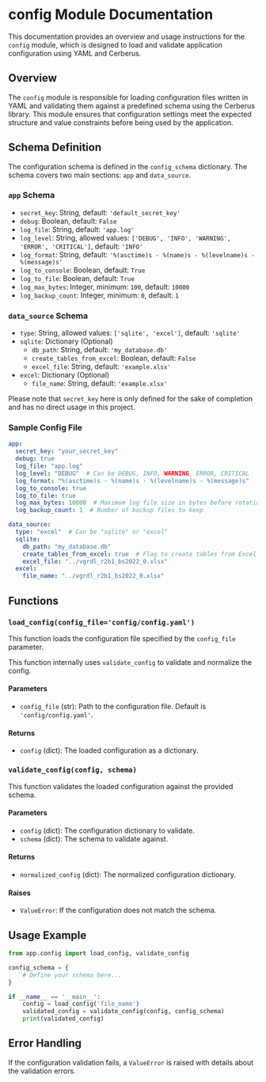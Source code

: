 # config Module Documentation

This documentation provides an overview and usage instructions for the `config` module, which is designed to load and
validate application configuration using YAML and Cerberus.

## Overview

The `config` module is responsible for loading configuration files written in YAML and validating them against a
predefined schema using the Cerberus library. This module ensures that configuration settings meet the expected
structure and value constraints before being used by the application.

## Schema Definition

The configuration schema is defined in the `config_schema` dictionary. The schema covers two main sections: `app`
and `data_source`.

### `app` Schema

- `secret_key`: String, default: `'default_secret_key'`
- `debug`: Boolean, default: `False`
- `log_file`: String, default: `'app.log'`
- `log_level`: String, allowed values: `['DEBUG', 'INFO', 'WARNING', 'ERROR', 'CRITICAL']`, default: `'INFO'`
- `log_format`: String, default: `'%(asctime)s - %(name)s - %(levelname)s - %(message)s'`
- `log_to_console`: Boolean, default: `True`
- `log_to_file`: Boolean, default: `True`
- `log_max_bytes`: Integer, minimum: `100`, default: `10000`
- `log_backup_count`: Integer, minimum: `0`, default: `1`

### `data_source` Schema

- `type`: String, allowed values: `['sqlite', 'excel']`, default: `'sqlite'`
- `sqlite`: Dictionary (Optional)
    - `db_path`: String, default: `'my_database.db'`
    - `create_tables_from_excel`: Boolean, default: `False`
    - `excel_file`: String, default: `'example.xlsx'`
- `excel`: Dictionary (Optional)
    - `file_name`: String, default: `'example.xlsx'`

Please note that `secret_key` here is only defined for the sake of completion and has no direct usage in this project.

### Sample Config File

```yaml
app:
  secret_key: "your_secret_key"
  debug: true
  log_file: "app.log"
  log_level: "DEBUG"  # Can be DEBUG, INFO, WARNING, ERROR, CRITICAL
  log_format: "%(asctime)s - %(name)s - %(levelname)s - %(message)s"
  log_to_console: true
  log_to_file: true
  log_max_bytes: 10000  # Maximum log file size in bytes before rotation
  log_backup_count: 1  # Number of backup files to keep

data_source:
  type: "excel"  # Can be "sqlite" or "excel"
  sqlite:
    db_path: "my_database.db"
    create_tables_from_excel: true  # Flag to create tables from Excel if database is not found
    excel_file: "../vgrdl_r2b1_bs2022_0.xlsx"
  excel:
    file_name: "../vgrdl_r2b1_bs2022_0.xlsx"
```

## Functions

### `load_config(config_file='config/config.yaml')`

This function loads the configuration file specified by the `config_file` parameter.

This function internally uses `validate_config` to validate and normalize the config.

#### Parameters

- `config_file` (str): Path to the configuration file. Default is `'config/config.yaml'`.

#### Returns

- `config` (dict): The loaded configuration as a dictionary.

### `validate_config(config, schema)`

This function validates the loaded configuration against the provided schema.

#### Parameters

- `config` (dict): The configuration dictionary to validate.
- `schema` (dict): The schema to validate against.

#### Returns

- `normalized_config` (dict): The normalized configuration dictionary.

#### Raises

- `ValueError`: If the configuration does not match the schema.

## Usage Example

```python
from app.config import load_config, validate_config

config_schema = {
    # Define your schema here...
}

if __name__ == '__main__':
    config = load_config('file_name')
    validated_config = validate_config(config, config_schema)
    print(validated_config)
```

## Error Handling

If the configuration validation fails, a `ValueError` is raised with details about the validation errors.

